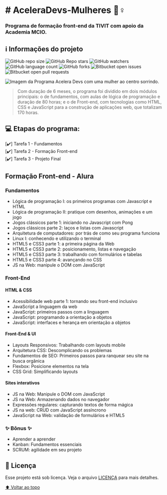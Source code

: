 <h1># AceleraDevs-Mulheres 🚀♀️ </h1> 
<h3>Programa de formação front-end da TIVIT com apoio da Academia MCIO.</h3>

## ℹ️ Informações do projeto

![GitHub repo size](https://img.shields.io/github/repo-size/Ellen-code/AceleraDevs-Mulheres?color=red&style=for-the-badge)
![GitHub Repo stars](https://img.shields.io/github/stars/Ellen-code/AceleraDevs-Mulheres?style=for-the-badge)
![GitHub watchers](https://img.shields.io/github/watchers/Ellen-code/AceleraDevs-Mulheres?style=for-the-badge)
![GitHub language count](https://img.shields.io/github/languages/count/Ellen-code/AceleraDevs-Mulheres?style=for-the-badge)
![GitHub forks](https://img.shields.io/github/forks/Ellen-code/AceleraDevs-Mulheres?style=for-the-badge)
![Bitbucket open issues](https://img.shields.io/bitbucket/issues/Ellen-code/AceleraDevs-Mulheres?style=for-the-badge)
![Bitbucket open pull requests](https://img.shields.io/bitbucket/pr-raw/Ellen-code/AceleraDevs-Mulheres?style=for-the-badge)
  
<img src="https://i.imgur.com/G9TLqvI.jpg" alt="Imagem da Programa Acelera Devs com uma mulher ao centro sorrindo.">

> Com duração de 6 meses, o programa foi dividido em dois módulos principais: o de fundamentos, com aulas de lógica de programação e duração de 80 horas; e o de Front-end, com tecnologias como HTML, CSS e JavaScript para a construção de aplicações web, que totalizam 170 horas.

## 💻 Etapas do programa:

[✔️] Tarefa 1 - Fundamentos <br>
[✔️] Tarefa 2 - Formação Front-end <br>
[✔️] Tarefa 3 - Projeto Final
  
  
<h2>Formação Front-end - Alura</h2>

<h3>Fundamentos</h3>

- Lógica de programação I: os primeiros programas com Javascript e HTML 
- Lógica de programação II: pratique com desenhos, animações e um jogo 
- Jogos clássicos parte 1: iniciando no Javascript com Pong 
- Jogos clássicos parte 2: laços e listas com Javascript 
- Arquitetura de computadores: por trás de como seu programa funciona 
- Linux I: conhecendo e utilizando o terminal 
- HTML5 e CSS3 parte 1: a primeira página da Web 
- HTML5 e CSS3 parte 2: posicionamento, listas e navegação 
- HTML5 e CSS3 parte 3: trabalhando com formulários e tabelas 
- HTML5 e CSS3 parte 4: avançando no CSS 
- JS na Web: manipule o DOM com JavaScript 
 
<h3>Front-End</h3>
  
<h4>HTML & CSS</h4>

- Acessibilidade web parte 1: tornando seu front-end inclusivo 
- JavaScript a linguagem da web
- JavaScript: primeiros passos com a linguagem 
- JavaScript: programando a orientação a objetos 
- JavaScript: interfaces e herança em orientação a objetos 
  
<h4>Front-End & UI</h4>

- Layouts Responsivos: Trabalhando com layouts mobile 
- Arquitetura CSS: Descomplicando os problemas 
- Fundamentos de SEO: Primeiros passos para ranquear seu site na busca orgânica
- Flexbox: Posicione elementos na tela
- CSS Grid: Simplificando layouts
  
<h4>Sites interativos</h4>

- JS na Web: Manipule o DOM com JavaScript
- JS na Web: Armazenando dados no navegador
- Expressões regulares: capturando textos de forma mágica
- JS na web: CRUD com JavaScript assíncrono
- JavaScript na Web: validação de formulários e HTML5
  
<h3> ✨ Bônus ✨ </h3>

- Aprender a aprender
- Kanban: Fundamentos essenciais
- SCRUM: agilidade em seu projeto

## 📝 Licença

Esse projeto está sob licença. Veja o arquivo [LICENÇA](LICENSE.md) para mais detalhes.

[⬆ Voltar ao topo](#AceleraDevs-Mulheres)<br>
